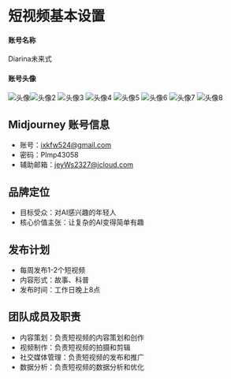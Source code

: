 # 短视频基本设置
#### 账号名称
Diarina未来式

#### 账号头像
![头像](https://raw.githubusercontent.com/guoyuhou/ShortVideo/main/assets/images/head1.png)![头像2](https://raw.githubusercontent.com/guoyuhou/ShortVideo/main/assets/images/head2.png)
![头像3](https://raw.githubusercontent.com/guoyuhou/ShortVideo/main/assets/images/head3.png)
![头像4](https://raw.githubusercontent.com/guoyuhou/ShortVideo/main/assets/images/head4.png)
![头像5](https://raw.githubusercontent.com/guoyuhou/ShortVideo/main/assets/images/head5.png)
![头像6](https://raw.githubusercontent.com/guoyuhou/ShortVideo/main/assets/images/head6.png)
![头像7](https://raw.githubusercontent.com/guoyuhou/ShortVideo/main/assets/images/head7.png)
![头像8](https://raw.githubusercontent.com/guoyuhou/ShortVideo/main/assets/images/head8.png)

## Midjourney 账号信息
- 账号：ixkfw524@gmail.com
- 密码：Plmp43058
- 辅助邮箱：jeyWs2327@icloud.com

## 品牌定位
- 目标受众：对AI感兴趣的年轻人
- 核心价值主张：让复杂的AI变得简单有趣

## 发布计划
- 每周发布1-2个短视频
- 内容形式：故事、科普
- 发布时间：工作日晚上8点

## 团队成员及职责
- 内容策划：负责短视频的内容策划和创作
- 视频制作：负责短视频的拍摄和剪辑
- 社交媒体管理：负责短视频的发布和推广
- 数据分析：负责短视频的数据分析和优化


